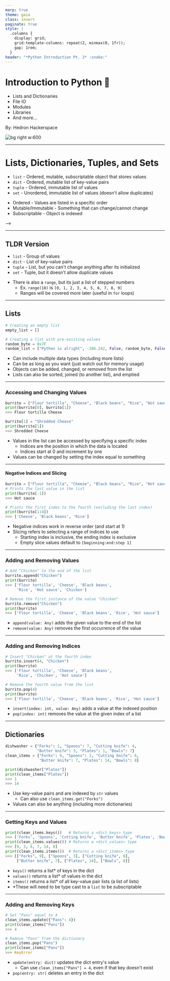 ```yaml
---
marp: true
theme: gaia
class: invert
paginate: true
style: |
  .columns {
    display: grid;
    grid-template-columns: repeat(2, minmax(0, 1fr));
    gap: 1rem;
  }
header: "*Python Introduction Pt. 2* :snake:"
---
```

<!-- _header: "" -->

# Introduction to Python :snake:

* Lists and Dictionaries
* File IO
* Modules
* Libraries
* And more...

By: Hedron Hackerspace

![bg right w:600](https://quantumobile.com/static/0cddd58936ed9792f56f0da4b5c99b2d/5d2c5/1.png)
<!-- _footer: "Rev 1.0; Python ver. >=3.9.x" -->
---

# Lists, Dictionaries, Tuples, and Sets

* `list` - Ordered, mutable, subscriptable object that stores values
* `dict` - Ordered, mutable list of key-value pairs
* `tuple` - Ordered, immutable list of values
* `set` - Unordered, immutable list of values (doesn't allow duplicates)

</hr>

* Ordered - Values are listed in a specific order
* Mutable/Immutable - Something that can change/cannot change
* Subscriptable - Object is indexed
<!-- <!-- _footer: "Sets are not commonly used, so don't worry about those for now" --> -->
---

## TLDR Version

* `list` - Group of values
* `dict` - List of key-value pairs
* `tuple` - List, but you can't change anything after its initialized
* `set` - Tuple, but it doesn't allow duplicate values

</hr>

* There is also a `range`, but its just a list of stepped numbers
  * Ex. `range(10)` is `[0, 1, 2, 3, 4, 5, 6, 7, 8, 9]`
  * Ranges will be covered more later (useful in `for` loops)
<!-- _footer: "We will not be extensively covering tuples or sets since they are pretty niche" -->
---

## Lists

```py
# Creating an empty list
empty_list = []

# Creating a list with pre-existing values
random_byte = 0x7F
random_list = ["Python is alright", -286.242, False, random_byte, False]
```

* Can include multiple data types (including more lists)
* Can be as long as you want (just watch out for memory usage)
* Objects can be added, changed, or removed from the list
* Lists can also be sorted, joined (to another list), and emptied

---

### Accessing and Changing Values

```py
burrito = ["Flour tortilla", "Cheese", "Black beans", "Rice", "Hot sauce"]
print(burrito[0], burrito[1])
>>> Flour tortilla Cheese

burrito[1] = "Shredded Cheese"
print(burrito[1])
>>> Shredded Cheese
```

* Values in the list can be accessed by specifying a specific index
  * Indices are the position in which the data is located
  * Indices start at 0 and increment by one
* Values can be changed by setting the index equal to something

---

#### Negative Indices and Slicing

```py
burrito = ["Flour tortilla", "Cheese", "Black beans", "Rice", "Hot sauce"]
# Prints the last value in the list
print(burrito[-1])
>>> Hot sauce

# Prints the first index to the fourth (excluding the last index)
print(burrito[1:4])
>>> ['Cheese', 'Black beans', 'Rice']
```

* Negative indices work in reverse order (and start at 1)
* Slicing refers to selecting a range of indices to use
  * Starting index is inclusive, the ending index is exclusive
  * Empty slice values default to `[beginning:end:step 1]`

---

### Adding and Removing Values

```py
# Add "Chicken" to the end of the list
burrito.append("Chicken")
print(burrito)
>>> ['Flour tortilla', 'Cheese', 'Black beans',
     'Rice', 'Hot sauce', 'Chicken']

# Remove the first instance of the value "Chicken"
burrito.remove("Chicken")
print(burrito)
>>> ['Flour tortilla', 'Cheese', 'Black beans', 'Rice', 'Hot sauce']
```

* `append(value: Any)` adds the given value to the end of the list
* `remove(value: Any)` removes the first occurrence of the value

---

### Adding and Removing Indices

```py
# Insert "Chicken" at the fourth index
burrito.insert(4, "Chicken")
print(burrito)
>>> ['Flour tortilla', 'Cheese', 'Black beans',
     'Rice', 'Chicken', 'Hot sauce']

# Remove the fourth value from the list
burrito.pop(4)
print(burrito)
>>> ['Flour tortilla', 'Cheese', 'Black beans', 'Rice', 'Hot sauce']
```

* `insert(index: int, value: Any)` adds a value at the indexed position
* `pop(index: int)` removes the value at the given index of a list

---

## Dictionaries

```py
dishwasher = {"Forks": 1, "Spoons": 7, "Cutting knife": 4,
              "Butter knife": 3, "Plates": 1, "Bowls": 7}
clean_items = {"Forks": 9, "Spoons": 3, "Cutting knife": 6,
               "Butter knife": 7, "Plates": 14, "Bowls": 8}

print(dishwasher["Plates"])
print(clean_items["Plates"])
>>> 1
>>> 14
```

* Use key-value pairs and are indexed by `str` values
  * Can also use `clean_items.get("Forks")`
* Values can also be anything (including more dictionaries)

---

### Getting Keys and Values

```py
print(clean_items.keys())   # Returns a <dict_keys> type
>>> ['Forks', 'Spoons', 'Cutting knife', 'Butter knife', 'Plates', 'Bowls']
print(clean_items.values()) # Returns a <dict_values> type
>>> [9, 3, 6, 7, 14, 8]
print(clean_items.items())  # Returns a <dict_items> type
>>> [["Forks", 9], ["Spoons", 3], ["Cutting knife", 6],
     ["Butter knife", 7], ["Plates", 14], ["Bowls", 8]]
```

* `keys()` returns a list* of keys in the dict
* `values()` returns a list* of values in the dict
* `items()` returns a list* of all key-value pair lists (a list of lists)
* *These will need to be type cast to a `list` to be subscriptable

---

### Adding and Removing Keys

```py
# Set "Pans" equal to 4
clean_items.update({"Pans": 4})
print(clean_items["Pans"])
>>> 4

# Remove "Pans" from the dictionary
clean_items.pop("Pans")
print(clean_items["Pans"])
>>> KeyError
```

* `update(entry: dict)` updates the dict entry's value
  * Can use `clean_items["Pans"] = 4`, even if that key doesn't exist
* `pop(entry: str)` deletes an entry in the dict
